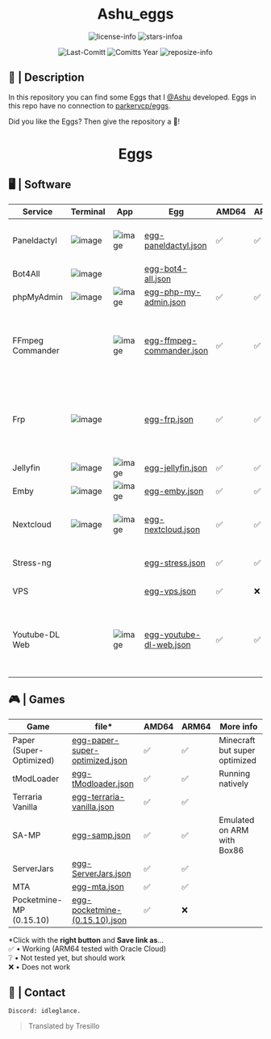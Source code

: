 <div align="center">

# Ashu_eggs

![license-info](https://img.shields.io/github/license/Ashu11-A/Ashu_eggs?style=for-the-badge&colorA=302D41&colorB=f9e2af&logoColor=f9e2af)
![stars-infoa](https://img.shields.io/github/stars/Ashu11-A/Ashu_eggs?colorA=302D41&colorB=f9e2af&style=for-the-badge)

![Last-Comitt](https://img.shields.io/github/last-commit/Ashu11-A/Ashu_eggs?style=for-the-badge&colorA=302D41&colorB=b4befe)
![Comitts Year](https://img.shields.io/github/commit-activity/y/Ashu11-A/Ashu_eggs?style=for-the-badge&colorA=302D41&colorB=f9e2af&logoColor=f9e2af)
![reposize-info](https://img.shields.io/github/repo-size/Ashu11-A/Ashu_eggs?style=for-the-badge&colorA=302D41&colorB=90dceb)

</div>
<div align="left">

## 📃 | Description

In this repository you can find some Eggs that I [@Ashu](https://github.com/Ashu11-A) developed.
Eggs in this repo have no connection to [parkervcp/eggs](https://github.com/parkervcp/eggs).

Did you like the Eggs? Then give the repository a 🌟!

</div>
<div align="center">

# Eggs

</div>

## 🖥 | Software
| Service | Terminal | App | Egg | AMD64 | ARM64 | More info |
|--|--|--|--|--|--|--|
| Paneldactyl | ![image](https://github.com/Ashu11-A/Ashu_eggs/assets/30575805/587122d3-4e08-4b88-b4b3-79d08d8e65d8) | ![image](https://github.com/Ashu11-A/Ashu_eggs/assets/30575805/929f730c-9cf0-412b-b513-305b4902060f) | [egg-paneldactyl.json](https://github.com/Ashu11-A/Ashu_eggs/raw/main/Eggs/en/software/egg-paneldactyl.json) | ✅ | ✅ | Panel installer (Pterodactyl, Jexactyl...)
| Bot4All | ![image](https://github.com/Ashu11-A/Ashu_eggs/assets/30575805/b027d041-fc7d-4597-8587-91525d9f8314) | | [egg-bot4-all.json](https://github.com/Ashu11-A/Ashu_eggs/raw/main/Eggs/en/software/egg-bot4-all.json)
| phpMyAdmin | ![image](https://github.com/Ashu11-A/Ashu_eggs/assets/30575805/69ea01f6-022c-4d7b-827a-6c7ab38602a4) | ![image](https://github.com/Ashu11-A/Ashu_eggs/assets/30575805/67481a5b-1bf1-4ada-8387-54cdd1943081) | [egg-php-my-admin.json](https://github.com/Ashu11-A/Ashu_eggs/raw/main/Eggs/en/software/egg-php-my-admin.json) | ✅ | ✅ | 
| FFmpeg Commander |  | ![image](https://github.com/Ashu11-A/Ashu_eggs/assets/30575805/464f8269-5e04-45ca-a778-121bd8c3e4e3) | [egg-ffmpeg-commander.json](https://github.com/Ashu11-A/Ashu_eggs/raw/main/Eggs/en/software/egg-ffmpeg-commander.json) | ✅ | ✅ | A simple web UI for generating common FFmpeg encoding operations.
| Frp | ![image](https://github.com/Ashu11-A/Ashu_eggs/assets/30575805/aebee151-9274-4f72-b0ea-553164398b7b) | | [egg-frp.json](https://github.com/Ashu11-A/Ashu_eggs/raw/main/Eggs/en/software/egg-frp.json) | ✅ | ✅ | Creates a tunnel traversing NAT (needs a server with an open port)
| Jellyfin | ![image](https://github.com/Ashu11-A/Ashu_eggs/assets/30575805/a43a9e23-a7e2-45e9-a8e7-5e457d42a456) | ![image](https://github.com/Ashu11-A/Ashu_eggs/assets/30575805/d8adbc43-7e1f-44a8-824c-ffe0de611b1d) | [egg-jellyfin.json](https://github.com/Ashu11-A/Ashu_eggs/raw/main/Eggs/en/software/egg-jellyfin.json) | ✅ | ✅ | Media player
| Emby | ![image](https://github.com/Ashu11-A/Ashu_eggs/assets/30575805/4f14a380-1548-4f36-bb7f-b1fb714e808d) | ![image](https://github.com/Ashu11-A/Ashu_eggs/assets/30575805/a52b5df9-9cf9-4422-8265-050b77ecd5f6) | [egg-emby.json](https://github.com/Ashu11-A/Ashu_eggs/raw/main/Eggs/en/software/egg-emby.json) | ✅ | ✅ | Media player
| Nextcloud | ![image](https://github.com/Ashu11-A/Ashu_eggs/assets/30575805/a0c46470-4545-440c-b15f-039c77b82021) | ![image](https://github.com/Ashu11-A/Ashu_eggs/assets/30575805/9583ed82-b80d-4013-811f-9815ef9e0888) | [egg-nextcloud.json](https://github.com/Ashu11-A/Ashu_eggs/raw/main/Eggs/en/software/egg-nextcloud.json) | ✅ | ✅ | A place for you to store your files, like Dropbox
| Stress-ng | | | [egg-stress.json](https://github.com/Ashu11-A/Ashu_eggs/raw/main/Eggs/en/software/egg-stress.json) | ✅ | ✅ | It will stress your machine.
| VPS | | | [egg-vps.json](https://github.com/Ashu11-A/Ashu_eggs/raw/main/Eggs/en/software/egg-vps.json) | ✅ | ❌ | Root with Proot
| Youtube-DL Web | | ![image](https://github.com/Ashu11-A/Ashu_eggs/assets/30575805/30d3d8fd-698f-46d3-be97-f50a6c604f4f) | [egg-youtube-dl-web.json](https://github.com/Ashu11-A/Ashu_eggs/raw/main/Eggs/en/software/egg-youtube-dl-web.json) | ✅ | ✅ | Web interface to download videos from YouTube directly to the user.

## 🎮 | Games
| Game | file* | AMD64 | ARM64 | More info |
|--|--|--|--|--|
| Paper (Super-Optimized) | [egg-paper-super-optimized.json](https://github.com/Ashu11-A/Ashu_eggs/raw/main/Eggs/en/games/egg-paper-super-optimized.json) | ✅ | ✅ | Minecraft but super optimized
| tModLoader | [egg-tModloader.json](https://github.com/Ashu11-A/Ashu_eggs/raw/main/Eggs/en/games/egg-tModloader.json) | ✅ | ✅ |Running natively
| Terraria Vanilla | [egg-terraria-vanilla.json](https://github.com/Ashu11-A/Ashu_eggs/raw/main/Eggs/en/games/egg-terraria-vanilla.json) | ✅ | ✅ |
| SA-MP | [egg-samp.json](https://github.com/Ashu11-A/Ashu_eggs/raw/main/Eggs/en/games/egg-samp.json) | ✅ | ✅ |Emulated on ARM with Box86
| ServerJars | [egg-ServerJars.json](https://github.com/Ashu11-A/Ashu_eggs/raw/main/Eggs/en/games/egg-ServerJars.json) | ✅ | ✅ |
| MTA | [egg-mta.json](https://github.com/Ashu11-A/Ashu_eggs/raw/main/Eggs/en/games/egg-mta.json) | ✅ | ✅ |
| Pocketmine-MP (0.15.10) | [egg-pocketmine-(0.15.10).json](https://github.com/Ashu11-A/Ashu_eggs/raw/main/Eggs/en/games/egg-pocketmine-(0.15.10).json) | ✅ | ❌ |

*Click with the **right button** and **Save link as**...   
✅ • Working (ARM64 tested with Oracle Cloud)   
❔ • Not tested yet, but should work   
❌ • Does not work   

## 📁 | Contact

```Discord: idleglance.```


> Translated by Tresillo
